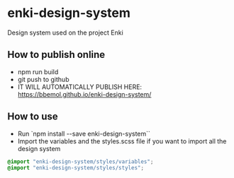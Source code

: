# enki-design-system
Design system used on the project Enki

## How to publish online
- npm run build
- git push to github
- IT WILL AUTOMATICALLY PUBLISH HERE: https://bbemol.github.io/enki-design-system/

## How to use
- Run `npm install --save enki-design-system``
- Import the variables and the styles.scss file if you want to import all the design system
```css
@import "enki-design-system/styles/variables";
@import "enki-design-system/styles/styles";
```

